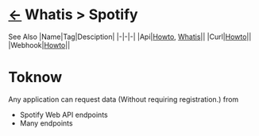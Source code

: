 # [&larr;][Back_Readme] Whatis > Spotify
See Also
|Name|Tag|Desciption|
|-|-|-|
|Api|[Howto][Api_Howto], [Whatis][Api_Whatis]||
|Curl|[Howto][Curl_Howto]||
|Webhook|[Howto][Webhook_Whatis]||
<br>

# Toknow
Any application can request data (Without requiring registration.) from 
  - Spotify Web API endpoints
  - Many endpoints 



[//]: #(Reference)
[Back_Readme]:           ./readme.md         "List > Whatis"
[Api_Howto]:             /../topic/ep/api/howto/api_howto.md         "Howt > Manage > Api"
[Api_Whatis]:            /../topic/ep/api/whatis/api_whatis.md         "Whatis > 1 > Api"
[Curl_Howto]:            /../topic/ep/curl/howto/curl_howto.md         "Howt > Manage > Curl"
[Webhook_Whatis]:        /../topic/ep/webhook/whatis/webhook_whatis.md         "Whatis > Webhook > Curl"
[Credential_Whatis]:     Tod         "Whatis > 1 > Credential"

